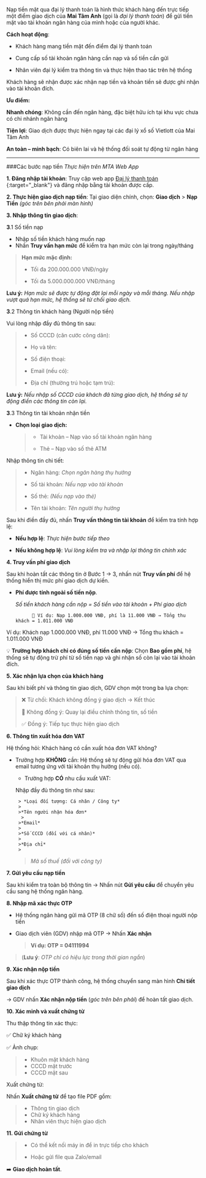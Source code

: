 
Nạp tiền mặt qua đại lý thanh toán là hình thức khách hàng đến trực tiếp một điểm giao dịch của **Mai Tâm Anh** (gọi là *đại lý thanh toán*) để gửi tiền mặt vào tài khoản ngân hàng của mình hoặc của người khác.

**Cách hoạt động**:

* Khách hàng mang tiền mặt đến điểm đại lý thanh toán

* Cung cấp số tài khoản ngân hàng cần nạp và số tiền cần gửi

* Nhân viên đại lý kiểm tra thông tin và thực hiện thao tác trên hệ thống

Khách hàng sẽ nhận được xác nhận nạp tiền và khoản tiền sẽ được ghi nhận vào tài khoản đích.

**Ưu điểm:**

**Nhanh chóng**: Không cần đến ngân hàng, đặc biệt hữu ích tại khu vực chưa có chi nhánh ngân hàng

**Tiện lợi**: Giao dịch được thực hiện ngay tại các đại lý xổ số Vietlott của Mai Tâm Anh

**An toàn – minh bạch**: Có biên lai và hệ thống đối soát tự động từ ngân hàng
***
###Các bước nạp tiền 
*Thực hiện trên MTA Web App*

**1. Đăng nhập tài khoản**:
Truy cập web app [Đại lý thanh toán ](https://cash.maitamanh.vn/login.html){:target="_blank"} và đăng nhập bằng tài khoản được cấp.

**2. Thực hiện giao dịch nạp tiền**:
Tại giao diện chính, chọn:
**Giao dịch** > **Nạp Tiền** *(góc trên bên phải màn hình)*

**3. Nhập thông tin giao dịch**:
 
 **3**.1 Số tiền nạp

* Nhập số tiền khách hàng muốn nạp
* Nhấn **Truy vấn hạn mức** để kiểm tra hạn mức còn lại trong ngày/tháng

>  **Hạn mức mặc định:**
> 
> * Tối đa 200.000.000 VNĐ/ngày
> 
> * Tối đa 5.000.000.000 VNĐ/tháng
>


 **Lưu ý:** *Hạn mức sẽ được tự động đặt lại mỗi ngày và mỗi tháng. Nếu nhập vượt quá hạn mức, hệ thống sẽ từ chối giao dịch.*

**3**.2 Thông tin khách hàng (Người nộp tiền)

Vui lòng nhập đầy đủ thông tin sau:

> * Số CCCD (căn cước công dân):
> 
> * Họ và tên:
> 
> * Số điện thoại:
> 
> * Email (nếu có):
> 
> * Địa chỉ (thường trú hoặc tạm trú):
> 

 **Lưu ý:** *Nếu nhập số CCCD của khách đã từng giao dịch, hệ thống sẽ tự động điền các thông tin còn lại.*

**3**.3 Thông tin tài khoản nhận tiền

* **Chọn loại giao dịch:**

    > * Tài khoản – Nạp vào số tài khoản ngân hàng
    > 
    > * Thẻ – Nạp vào số thẻ ATM

Nhập thông tin chi tiết:

> * Ngân hàng: *Chọn ngân hàng thụ hưởng*
> 
> * Số tài khoản: *Nếu nạp vào tài khoản*
> 
> * Số thẻ: *(Nếu nạp vào thẻ)*
> 
> * Tên tài khoản: *Tên người thụ hưởng*

Sau khi điền đầy đủ, nhấn **Truy vấn thông tin tài khoản** để kiểm tra tính hợp lệ:

* **Nếu hợp lệ**: *Thực hiện bước tiếp theo*

* **Nếu không hợp lệ**: *Vui lòng kiểm tra và nhập lại thông tin chính xác*

**4. Truy vấn phí giao dịch**

Sau khi hoàn tất các thông tin ở Bước 1 → 3, nhấn nút **Truy vấn phí** để hệ thống hiển thị mức phí giao dịch dự kiến. 

* **Phí được tính ngoài số tiền nộp**.

     *Số tiền khách hàng cần nộp = Số tiền vào tài khoản + Phí giao dịch*

            📌 Ví dụ: Nạp 1.000.000 VNĐ, phí là 11.000 VNĐ → Tổng thu khách = 1.011.000 VNĐ

Ví dụ:
Khách nạp 1.000.000 VNĐ, phí 11.000 VNĐ → Tổng thu khách = 1.011.000 VNĐ

💡 **Trường hợp khách chỉ có đúng số tiền cần nộp**:
Chọn **Bao gồm phí**, hệ thống sẽ tự động trừ phí từ số tiền nạp và ghi nhận số còn lại vào tài khoản đích.

**5. Xác nhận lựa chọn của khách hàng**

Sau khi biết phí và thông tin giao dịch, GDV chọn một trong ba lựa chọn:

>    ❌ Từ chối: Khách không đồng ý giao dịch → Kết thúc
> 
>    🔁 Không đồng ý: Quay lại điều chỉnh thông tin, số tiền
> 
>    ✅ Đồng ý: Tiếp tục thực hiện giao dịch
> 

**6. Thông tin xuất hóa đơn VAT**

Hệ thống hỏi: Khách hàng có cần xuất hóa đơn VAT không?

* Trường hợp **KHÔNG** cần:
        Hệ thống sẽ tự động gửi hóa đơn VAT qua email tương ứng với tài khoản thụ hưởng (nếu có).

    * Trường hợp **CÓ** nhu cầu xuất VAT:

    Nhập đầy đủ thông tin như sau:

       > *Loại đối tượng: Cá nhân / Công ty*
       > 
       >*Tên người nhận hóa đơn*
        > 
       >*Email*
       > 
       >*Số CCCD (đối với cá nhân)*
       > 
       >*Địa chỉ*
       > 
    >*Mã số thuế (đối với công ty)* 


**7. Gửi yêu cầu nạp tiền**

Sau khi kiểm tra toàn bộ thông tin → Nhấn nút **Gửi yêu cầu** để chuyển yêu cầu sang hệ thống ngân hàng.

**8. Nhập mã xác thực OTP**

* Hệ thống ngân hàng gửi mã OTP (8 chữ số) đến số điện thoại người nộp tiền

* Giao dịch viên (GDV) nhập mã OTP → Nhấn **Xác nhận**

    > **Ví dụ: OTP = 04111994**
> (**Lưu ý**: *OTP chỉ có hiệu lực trong thời gian ngắn*)

**9. Xác nhận nộp tiền**

Sau khi xác thực OTP thành công, hệ thống chuyển sang màn hình **Chi tiết giao dịch**

→ GDV nhấn **Xác nhận nộp tiền** (*góc trên bên phải*) để hoàn tất giao dịch.

**10. Xác minh và xuất chứng từ**

Thu thập thông tin xác thực:

✅ Chữ ký khách hàng

✅ Ảnh chụp:

> * Khuôn mặt khách hàng
> * CCCD mặt trước
> * CCCD mặt sau

Xuất chứng từ:

Nhấn **Xuất chứng từ** để tạo file PDF gồm:

> * Thông tin giao dịch
> * Chữ ký khách hàng
> * Nhân viên thực hiện giao dịch

**11. Gửi chứng từ**

> * Có thể kết nối máy in để in trực tiếp cho khách
> 
> * Hoặc gửi file qua Zalo/email

➡️ **Giao dịch hoàn tất**.
